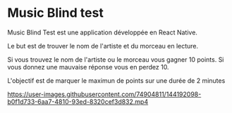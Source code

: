 # Music Blind test

Music Blind Test est une application développée en React Native.

Le but est de trouver le nom de l'artiste et du morceau en lecture.

Si vous trouvez le nom de l'artiste ou le morceau vous gagner 10 points.
Si vous donnez une mauvaise réponse vous en perdez 10.

L'objectif est de marquer le maximun de points sur une durée de 2 minutes

https://user-images.githubusercontent.com/74904811/144192098-b0f1d733-6aa7-4810-93ed-8320cef3d832.mp4

